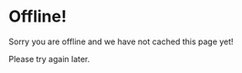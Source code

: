 # Offline!

Sorry you are offline and we have not cached this page yet!  

Please try again later.  
